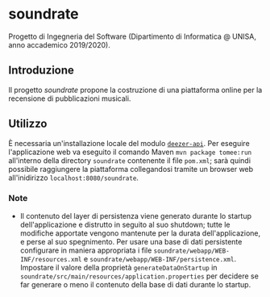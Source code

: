 # soundrate
Progetto di Ingegneria del Software (Dipartimento di Informatica @ UNISA, anno accademico 2019/2020).

## Introduzione
Il progetto *soundrate* propone la costruzione di una piattaforma online per la recensione di pubblicazioni musicali.

## Utilizzo
È necessaria un'installazione locale del modulo [`deezer-api`](https://github.com/alex-massa/deezer-api).
Per eseguire l'applicazione web va eseguito il comando Maven `mvn package tomee:run` all'interno della directory `soundrate` contenente il file `pom.xml`; sarà quindi possibile raggiungere la piattaforma collegandosi tramite un browser web all'inidirizzo `localhost:8080/soundrate`.

### Note
- Il contenuto del layer di persistenza viene generato durante lo startup dell'applicazione e distrutto in seguito al suo shutdown; tutte le modifiche apportate vengono mantenute per la durata dell'applicazione, e perse al suo spegnimento. Per usare una base di dati persistente configurare in maniera appropriata i file `soundrate/webapp/WEB-INF/resources.xml` e `soundrate/webapp/WEB-INF/persistence.xml`. Impostare il valore della proprietà `generateDataOnStartup` in `soundrate/src/main/resources/application.properties` per decidere se far generare o meno il contenuto della base di dati durante lo startup.
